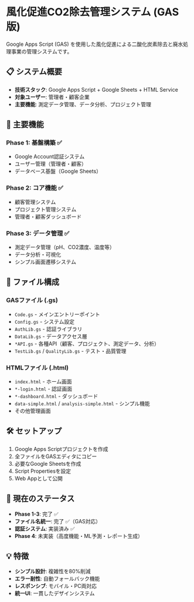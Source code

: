 # 風化促進CO2除去管理システム (GAS版)

Google Apps Script (GAS) を使用した風化促進による二酸化炭素除去と廃水処理事業の管理システムです。

## 📋 システム概要

- **技術スタック**: Google Apps Script + Google Sheets + HTML Service
- **対象ユーザー**: 管理者・顧客企業
- **主要機能**: 測定データ管理、データ分析、プロジェクト管理

## 🚀 主要機能

### Phase 1: 基盤構築 ✅
- Google Account認証システム
- ユーザー管理（管理者・顧客）
- データベース基盤（Google Sheets）

### Phase 2: コア機能 ✅
- 顧客管理システム
- プロジェクト管理システム
- 管理者・顧客ダッシュボード

### Phase 3: データ管理 ✅
- 測定データ管理（pH、CO2濃度、温度等）
- データ分析・可視化
- シンプル画面遷移システム

## 📁 ファイル構成

### GASファイル (.gs)
- `Code.gs` - メインエントリーポイント
- `Config.gs` - システム設定
- `AuthLib.gs` - 認証ライブラリ
- `DataLib.gs` - データアクセス層
- `*API.gs` - 各種API（顧客、プロジェクト、測定データ、分析）
- `TestLib.gs` / `QualityLib.gs` - テスト・品質管理

### HTMLファイル (.html)
- `index.html` - ホーム画面
- `*-login.html` - 認証画面
- `*-dashboard.html` - ダッシュボード
- `data-simple.html` / `analysis-simple.html` - シンプル機能
- その他管理画面

## 🛠️ セットアップ

1. Google Apps Scriptプロジェクトを作成
2. 全ファイルをGASエディタにコピー
3. 必要なGoogle Sheetsを作成
4. Script Propertiesを設定
5. Web Appとして公開

## 🎯 現在のステータス

- **Phase 1-3**: 完了 ✅
- **ファイル名統一**: 完了 ✅（GAS対応）
- **認証システム**: 実装済み ✅
- **Phase 4**: 未実装（高度機能・ML予測・レポート生成）

## 💡 特徴

- **シンプル設計**: 複雑性を80%削減
- **エラー耐性**: 自動フォールバック機能
- **レスポンシブ**: モバイル・PC両対応
- **統一UI**: 一貫したデザインシステム